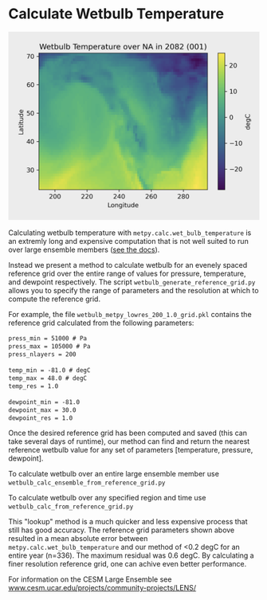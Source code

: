 # Calculate Wetbulb Temperature

![Wetbulb Temperature over NA in 2082!](wetbulb_001.png)


Calculating wetbulb temperature with `metpy.calc.wet_bulb_temperature` is an extremly long and expensive computation that is not well suited to run over large ensemble members ([see the docs](https://unidata.github.io/MetPy/latest/api/generated/metpy.calc.wet_bulb_temperature.html)). 

Instead we present a method to calculate wetbulb for an evenely spaced reference grid over the entire range of values for pressure, temperature, and dewpoint respectively. The script `wetbulb_generate_reference_grid.py` allows you to specify the range of parameters and the resolution at which to compute the reference grid. 

For example, the file `wetbulb_metpy_lowres_200_1.0_grid.pkl` contains the reference grid calculated from the following parameters:
```
press_min = 51000 # Pa
press_max = 105000 # Pa
press_nlayers = 200

temp_min = -81.0 # degC
temp_max = 48.0 # degC
temp_res = 1.0

dewpoint_min = -81.0
dewpoint_max = 30.0 
dewpoint_res = 1.0
```

Once the desired reference grid has been computed and saved (this can take several days of runtime), our method can find and return the nearest reference wetbulb value for any set of parameters [temperature, pressure, dewpoint]. 

To calculate wetbulb over an entire large ensemble member use `wetbulb_calc_ensemble_from_reference_grid.py`

To calculate wetbulb over any specified region and time use `wetbulb_calc_from_reference_grid.py`

This "lookup" method is a much quicker and less expensive process that still has good accuracy. The reference grid parameters shown above  resulted in a mean absolute error between `metpy.calc.wet_bulb_temperature` and our method of <0.2 degC for an entire year (n=336). The maximum residual was 0.6 degC. By calculating a finer resolution reference grid, one can achive even better performance. 

For information on the CESM Large Ensemble see www.cesm.ucar.edu/projects/community-projects/LENS/
